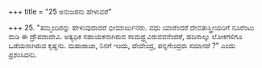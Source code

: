 +++
title = "25 ಅನುಜರನು ಹೇಳುವರೆ"

+++
25. "ತಮ್ಮಂದಿರನ್ನು ಹೇಳುವುದಾದರೆ ಭೀಮಾರ್ಜುನರು. ವಧು ಯಾರೆಂದರೆ ದೇವತಾಸ್ತ್ರೀಯರಿಗೆ ನೂರೆಂಟು ಮಡಿ ಈ ದ್ರೌಪದಾದೇವಿ. ಅತ್ಯಧಿಕ ಸಹಾಯಕನಾಗಿರುವ ಸಾಮಥ್ರ್ಯವಿರುವವನೆಂದರೆ, ಹದಿನಾಲ್ಕು ಲೋಕಗಳಿಗೂ ಒಡೆಯನಾಗಿರುವ ಕೃಷ್ಣನು. ಮಹಾರಾಜಾ, ನಿನಗೆ ಇಂದು, ದೇವೇಂದ್ರ, ಪನ್ನಗೇಂದ್ರರು ಸಮಾನರೆ ?" ಎಂದು ಪ್ರಶಂಸಿದನು.